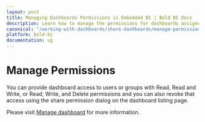 ```yaml
---
layout: post
title: Managing Dashboards Permissions in Embedded BI | Bold BI Docs
description: Learn how to manage the permissions for dashboards assigned to the users and groups with needed scope to the corresponding entities in Bold BI Embedded.
canonical: "/working-with-dashboards/share-dashboards/manage-permissions/"
platform: bold-bi
documentation: ug
---
```


# Manage Permissions

You can provide dashboard access to users or groups with Read, Read and Write, or Read, Write, and Delete permissions and you can also revoke that access using the share permission dialog on the dashboard listing page.

Please visit [Manage dashboard](/managing-resources/manage-dashboards/share-dashboards/) for more information.
